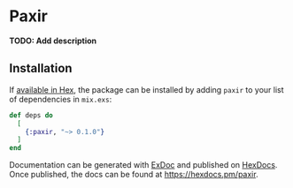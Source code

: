 # Paxir

**TODO: Add description**

## Installation

If [available in Hex](https://hex.pm/docs/publish), the package can be installed
by adding `paxir` to your list of dependencies in `mix.exs`:

```elixir
def deps do
  [
    {:paxir, "~> 0.1.0"}
  ]
end
```

Documentation can be generated with [ExDoc](https://github.com/elixir-lang/ex_doc)
and published on [HexDocs](https://hexdocs.pm). Once published, the docs can
be found at <https://hexdocs.pm/paxir>.

